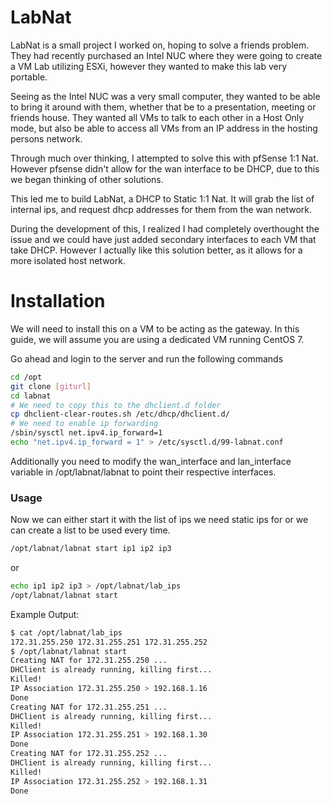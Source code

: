 # LabNat
LabNat is a small project I worked on, hoping to solve a friends problem. They had recently 
purchased an Intel NUC where they were going to create a VM Lab utilizing ESXi, however they 
wanted to make this lab very portable.

Seeing as the Intel NUC was a very small computer, they wanted to be able to bring it around 
with them, whether that be to a presentation, meeting or friends house. They wanted all VMs 
to talk to each other in a Host Only mode, but also be able to access all VMs from an IP 
address in the hosting persons network.

Through much over thinking, I attempted to solve this with pfSense 1:1 Nat. However pfsense 
didn't allow for the wan interface to be DHCP, due to this we began thinking of other 
solutions.

This led me to build LabNat, a DHCP to Static 1:1 Nat. It will grab the list of internal ips, 
and request dhcp addresses for them from the wan network.

During the development of this, I realized I had completely overthought the issue and we could 
have just added secondary interfaces to each VM that take DHCP. However I actually like this 
solution better, as it allows for a more isolated host network.

# Installation

We will need to install this on a VM to be acting as the gateway. In this guide, we will 
assume you are using a dedicated VM running CentOS 7.

Go ahead and login to the server and run the following commands

```bash
cd /opt
git clone [giturl]
cd labnat
# We need to copy this to the dhclient.d folder
cp dhclient-clear-routes.sh /etc/dhcp/dhclient.d/
# We need to enable ip forwarding
/sbin/sysctl net.ipv4.ip_forward=1
echo "net.ipv4.ip_forward = 1" > /etc/sysctl.d/99-labnat.conf
```

Additionally you need to modify the wan_interface and lan_interface variable in /opt/labnat/labnat to 
point their respective interfaces.

### Usage

Now we can either start it with the list of ips we need static ips for or we can create a 
list to be used every time.

```bash
/opt/labnat/labnat start ip1 ip2 ip3
```
or
```bash
echo ip1 ip2 ip3 > /opt/labnat/lab_ips
/opt/labnat/labnat start
```

Example Output:
```bash
$ cat /opt/labnat/lab_ips
172.31.255.250 172.31.255.251 172.31.255.252
$ /opt/labnat/labnat start
Creating NAT for 172.31.255.250 ...
DHClient is already running, killing first...
Killed!
IP Association 172.31.255.250 > 192.168.1.16
Done
Creating NAT for 172.31.255.251 ...
DHClient is already running, killing first...
Killed!
IP Association 172.31.255.251 > 192.168.1.30
Done
Creating NAT for 172.31.255.252 ...
DHClient is already running, killing first...
Killed!
IP Association 172.31.255.252 > 192.168.1.31
Done
```
